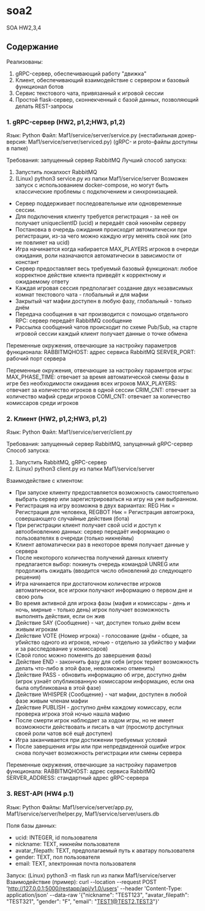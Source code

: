 # soa2
SOA HW2,3,4


## Содержание

Реализованы:
1. gRPC-сервер, обеспечивающий работу "движка"
2. Клиент, обеспечивающий взаимодействие с сервером и базовый функционал ботов
3. Сервис текстового чата, привязанный к игровой сессии
4. Простой flask-сервер, сконнекченный с базой данных, позволяющий делать REST-запросы


### 1. gRPC-сервер (HW2, p1,2;HW3, p1,2)
Язык: Python
Файл: Maf1/service/server/service.py (нестабильная докер-версия: Maf1/service/server/serviced.py)
(gRPC- и proto-файлы доступны в папке)

Требования: запущенный сервер RabbitMQ
Лучший способ запуска:
1. Запустить локалхост RabbitMQ
2. (Linux) python3 service.py из папки Maf1/service/server
Возможен запуск с использованием docker-compose, но могут быть классические проблемы с подключением и синхронизацией.

- Сервер поддерживает последовательные или одновременные сессии.
- Для подключения клиенту требуется регистрация - за неё он получает uniqueclientID (ucid) и передаёт свой никнейм серверу
- Постановка в очередь ожидания происходит автоматически при регистрации, из-за чего можно каждую игру менять свой ник (это не повлияет на ucid)
- Игра начинается когда набирается MAX_PLAYERS игроков в очереди ожидания, роли назначаются автоматически в зависимости от констант
- Сервер предоставляет весь требуемый базовый функционал: любое корректное действие клиента приведёт к корректному и ожидаемому ответу
- Каждая игровая сессия предполагает создание двух независимых комнат текстового чата - глобальный и для мафии
- Закрытый чат мафии доступен в любую фазу, глобальный - только днём
- Передача сообщения в чат производится с помощью отдельного RPC: сервер передаёт RabbitMQ сообщение
- Рассылка сообщений чатов происходит по схеме Pub/Sub, на старте игровой сессии каждый клиент получает данные о точке обмена

Переменные окружения, отвечающие за настройку параметров функционала:
RABBITMQHOST: адрес сервиса RabbitMQ
SERVER_PORT: рабочий порт сервера

Переменные окружения, отвечающие за настройку параметров игры:
MAX_PHASE_TIME: отвечает за время автоматической смены фазы в игре без необходимости ожидания всех игроков
MAX_PLAYERS: отвечает за количество игроков в одной сессии
CRIM_CNT: отвечает за количество мафий среди игроков
COMI_CNT: отвечает за количество комиссаров среди игроков

### 2. Клиент (HW2, p1,2;HW3, p1,2)
Язык: Python
Файл: Maf1/service/server/client.py

Требования: запущенный сервер RabbitMQ, запущенный gRPC-сервер
Способ запуска:
1. Запустить RabbitMQ, gRPC-сервер
2. (Linux) python3 client.py из папки Maf1/service/server

Взаимодействие с клиентом:
- При запуске клиенту предоставляется возможность самостоятельно выбрать сервер или зарегистрироваться на игру на уже выбранном.
- Регистрация на игру возможна в двух вариантах: REG Ник = Регистрация для человека, REGBOT Ник = Регистрация автоигрока, совершающего случайные действия (бота)
- При регистрации клиент получает свой ucid и доступ к автообновлению данных: сервер передаёт информацию о пользователях в очереди (только никнеймы)
- Клиент автоматически раз в некоторое время получает данные у сервера
- После некоторого количества получений данных клиенту предлагается выбор: покинуть очередь командой UNREG или продолжить ожидать (вводится число обновлений до следующего решения)
- Игра начинается при достаточном количестве игроков автоматически, все игроки получают информацию о первом дне и свою роль
- Во время активной для игрока фазы (мафия и комиссары - день и ночь, мирные - только день) игрок получает возможность выполнять действия, если он жив
- Действие SAY {Сообщение} - чат, доступен только днём всем живым игрокам
- Действие VOTE {Номер игрока} - голосование (днём - общее, за убийство одного из игроков, ночью - отдельно за убийство у мафии и за расследование у комиссаров)
- (Свой голос можно поменять до завершения фазы)
- Действие END - закончить фазу для себя (игрок теряет возможность делать что-либо в этой фазе, невозможно отменить)
- Действие PASS - обновить информацию об игре, доступно днём (игрок узнаёт опубликованную комиссаром информацию, если она была опубликована в этой фазе)
- Действие WHISPER {Сообщение} - чат мафии, доступен в любой фазе живым членам мафии
- Действие PUBLISH - доступно днём каждому комиссару, если проверка игрока этой ночью нашла мафию
- После смерти игрок наблюдает за ходом игры, но не имеет возможности действовать и писать в чат (просмотр доступных своей роли чатов всё ещё доступен)
- Игра заканчивается при достижении требуемых условий
- После завершения игры или при непредвиденной ошибке игрок снова получает возможность регистрации или смены сервера

Переменные окружения, отвечающие за настройку параметров функционала:
RABBITMQHOST: адрес сервиса RabbitMQ
SERVER_ADDRESS: стандартный адрес gRPC-сервера

### 3. REST-API (HW4 p.1)
Язык: Python
Файлы: Maf1/service/server/app.py, Maf1/service/server/helper.py, Maf1/service/server/users.db

Поля базы данных:
- ucid: INTEGER, id пользователя
- nickname: TEXT, никнейм пользователя
- avatar_filepath: TEXT, предполагаемый путь к аватару пользователя
- gender: TEXT, пол пользователя
- email: TEXT, электронная почта пользователя

Запуск: (Linux) python3 -m flask run из папки Maf1/service/server
Взаимодействие (пример):
curl --location --request POST 'http://127.0.0.1:5000/restapp/api/v1.0/users' --header 'Content-Type: application/json' --data-raw '{"nickname": "TEST123", "avatar_filepath": "TEST321", "gender": "F", "email": "TEST1@TEST2.TEST3"}'
